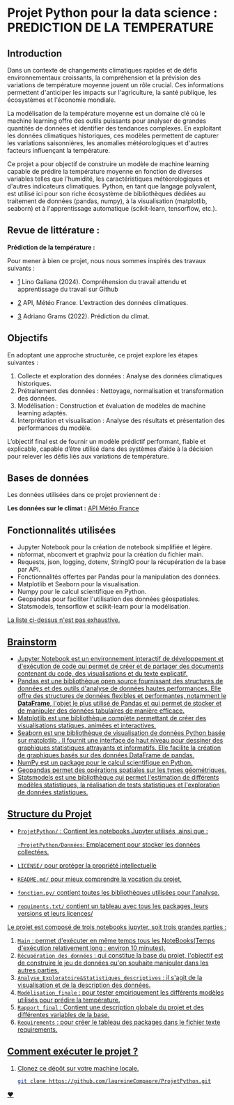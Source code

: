 # Projet Python pour la data science : PREDICTION DE LA TEMPERATURE 
 

## Introduction


Dans un contexte de changements climatiques rapides et de défis environnementaux croissants, la compréhension et la prévision des variations de température moyenne jouent un rôle crucial. Ces informations permettent d'anticiper les impacts sur l'agriculture, la santé publique, les écosystèmes et l'économie mondiale.

La modélisation de la température moyenne est un domaine clé où le machine learning offre des outils puissants pour analyser de grandes quantités de données et identifier des tendances complexes. En exploitant les données climatiques historiques, ces modèles permettent de capturer les variations saisonnières, les anomalies météorologiques et d'autres facteurs influençant la température.

Ce projet a pour objectif de construire un modèle de machine learning capable de prédire la température moyenne en fonction de diverses variables telles que l'humidité, les caractéristiques météorologiques et d'autres indicateurs climatiques. Python, en tant que langage polyvalent, est utilisé ici pour son riche écosystème de bibliothèques dédiées au traitement de données (pandas, numpy), à la visualisation (matplotlib, seaborn) et à l'apprentissage automatique (scikit-learn, tensorflow, etc.).


## Revue de littérature : 

**Prédiction de la température :** 

Pour mener à bien ce projet, nous nous sommes inspirés des travaux suivants : 

- [1](https://pythonds.linogaliana.fr) Lino Galiana (2024). Compréhension du travail attendu et apprentissage du travail sur Github

- [2](https://public-api.meteofrance.fr/public/DPObs/v1/liste-stations) API, Météo France. L'extraction des données climatiques.

- [3](https://www.kaggle.com/code/adrianograms/climate-prediction) Adriano Grams (2022). Prédiction du climat.

## Objectifs

En adoptant une approche structurée, ce projet explore les étapes suivantes :

1. Collecte et exploration des données : Analyse des données climatiques historiques.
2. Prétraitement des données : Nettoyage, normalisation et transformation des données.
3. Modélisation : Construction et évaluation de modèles de machine learning adaptés.
4. Interprétation et visualisation : Analyse des résultats et présentation des performances du modèle.

L’objectif final est de fournir un modèle prédictif performant, fiable et explicable, capable d’être utilisé dans des systèmes d’aide à la décision pour relever les défis liés aux variations de température.


## Bases de données

Les données utilisées dans ce projet proviennent de  :

**Les données sur le climat :** [API Météo France](https://public-api.meteofrance.fr/public/DPObs/v1/liste-stations)

## Fonctionnalités utilisées

- Jupyter Notebook pour la création de notebook simplifiée et légère.
- nbformat, nbconvert et graphviz pour la création du fichier main.
- Requests, json, logging, dotenv, StringIO pour la récupération de la base par API. 
- Fonctionnalités offertes par Pandas pour la manipulation des données.
- Matplotlib et Seaborn pour la visualisation.
- Numpy pour le calcul scientifique en Python. 
- Geopandas pour faciliter l'utilisation des données géospatiales.
- Statsmodels, tensorflow et scikit-learn pour la modélisation.

<u> La liste ci-dessus n'est pas exhaustive. <u>

## Brainstorm

- [Jupyter Notebook](https://docs.jupyter.org/en/latest/) est un environnement interactif de développement et d'exécution de code qui permet de créer et de partager des documents contenant du code, des visualisations et du texte explicatif.
- [Pandas](https://pandas.pydata.org/docs/index.html) est une bibliothèque open source fournissant des structures de données et des outils d'analyse de données hautes performances. Elle offre des structures de données flexibles et performantes, notamment le **DataFrame**, l'objet le plus utilisé de Pandas et qui permet de stocker et de manipuler des données tabulaires de manière efficace. 
- [Matplotlib](https://matplotlib.org/stable/index.html) est une bibliothèque complète permettant de créer des visualisations statiques, animées et interactives.
- [Seaborn](https://seaborn.pydata.org/) est une bibliothèque de visualisation de données Python basée sur matplotlib . Il fournit une interface de haut niveau pour dessiner des graphiques statistiques attrayants et informatifs. Elle facilite la création de graphiques basés sur des données DataFrame de pandas.
- [NumPy](https://numpy.org/doc/) est un package pour le calcul scientifique en Python. 
- [Geopandas](https://geopandas.org/en/stable/) permet des opérations spatiales sur les types géométriques.
- [Statsmodels](https://www.statsmodels.org/stable/index.html) est une bibliothèque qui permet l'estimation de différents modèles statistiques, la réalisation de tests statistiques et l'exploration de données statistiques. 


## [Structure du Projet](https://pythonds.linogaliana.fr)

- `ProjetPython/` : Contient les notebooks Jupyter utilisés, ainsi que :

   -`ProjetPython/Données`: Emplacement pour stocker les données collectées.

- `LICENSE/` pour protéger la propriété intellectuelle
- `README.md/` pour mieux comprendre la vocation du projet,
- `fonction.py/` contient toutes les bibliothèques utilisées pour l'analyse.
- `requiments.txt/` contient un tableau avec tous les packages, leurs versions et leurs licences/

Le projet est composé de trois notebooks jupyter, soit trois grandes parties : 

1. `Main` : permet d'exécuter en même temps tous les NoteBooks(Temps d'exécution relativement long : environ 10 minutes).
2. `Récupération des données` : qui constitue la base du projet, l'objectif est de construire le jeu de données qu'on souhaite manipuler dans les autres parties.
3. `Analyse_Exploratoire&Statistiques_descriptives` : il s'agit de la visualisation et de la description des données.
4. `Modélisation_finale` : pour tester empiriquement les différents modèles utilisés pour prédire la température.
5. `Rapport_final` : Contient une description globale du projet et des différentes variables de la base.
6. `Requirements` : pour créer le tableau des packages dans le fichier texte requirements.

## Comment exécuter le projet ?

1. Clonez ce dépôt sur votre machine locale.

   ```bash
   git clone https://github.com/laureineCompaore/ProjetPython.git

&hearts;